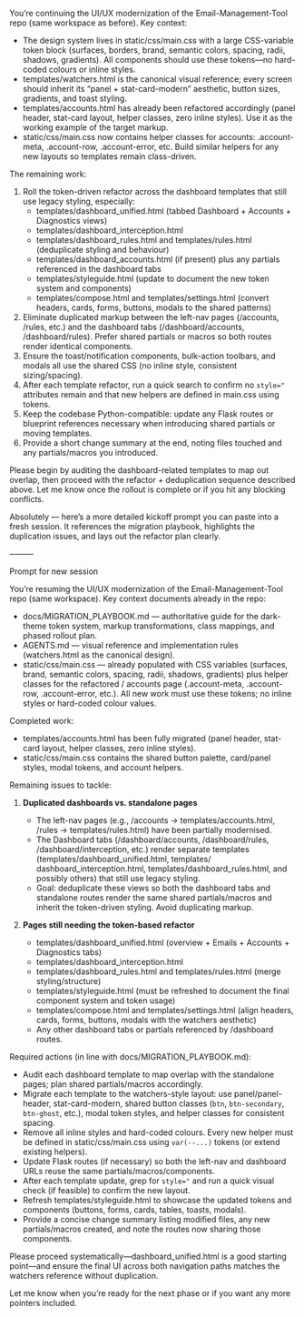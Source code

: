 You’re continuing the UI/UX modernization of the Email-Management-Tool repo (same workspace as before). Key context:

  - The design system lives in static/css/main.css with a large CSS-variable token block (surfaces, borders, brand, semantic colors, spacing, radii, shadows, gradients). All
  components should use these tokens—no hard-coded colours or inline styles.
  - templates/watchers.html is the canonical visual reference; every screen should inherit its “panel + stat-card-modern” aesthetic, button sizes, gradients, and toast
  styling.
  - templates/accounts.html has already been refactored accordingly (panel header, stat-card layout, helper classes, zero inline styles). Use it as the working example of the
  target markup.
  - static/css/main.css now contains helper classes for accounts: .account-meta, .account-row, .account-error, etc. Build similar helpers for any new layouts so templates
  remain class-driven.

  The remaining work:
  1. Roll the token-driven refactor across the dashboard templates that still use legacy styling, especially:
     - templates/dashboard_unified.html (tabbed Dashboard + Accounts + Diagnostics views)
     - templates/dashboard_interception.html
     - templates/dashboard_rules.html and templates/rules.html (deduplicate styling and behaviour)
     - templates/dashboard_accounts.html (if present) plus any partials referenced in the dashboard tabs
     - templates/styleguide.html (update to document the new token system and components)
     - templates/compose.html and templates/settings.html (convert headers, cards, forms, buttons, modals to the shared patterns)
  2. Eliminate duplicated markup between the left-nav pages (/accounts, /rules, etc.) and the dashboard tabs (/dashboard/accounts, /dashboard/rules). Prefer shared partials or
  macros so both routes render identical components.
  3. Ensure the toast/notification components, bulk-action toolbars, and modals all use the shared CSS (no inline style, consistent sizing/spacing).
  4. After each template refactor, run a quick search to confirm no `style="` attributes remain and that new helpers are defined in main.css using tokens.
  5. Keep the codebase Python-compatible: update any Flask routes or blueprint references necessary when introducing shared partials or moving templates.
  6. Provide a short change summary at the end, noting files touched and any partials/macros you introduced.

  Please begin by auditing the dashboard-related templates to map out overlap, then proceed with the refactor + deduplication sequence described above. Let me know once the
  rollout is complete or if you hit any blocking conflicts.

Absolutely — here’s a more detailed kickoff prompt you can paste into a fresh session. It references the migration playbook, highlights the duplication issues, and lays out
  the refactor plan clearly.

  ———

  Prompt for new session

  You’re resuming the UI/UX modernization of the Email-Management-Tool repo (same workspace). Key context documents already in the repo:

  - docs/MIGRATION_PLAYBOOK.md — authoritative guide for the dark-theme token system, markup transformations, class mappings, and phased rollout plan.
  - AGENTS.md — visual reference and implementation rules (watchers.html as the canonical design).
  - static/css/main.css — already populated with CSS variables (surfaces, brand, semantic colors, spacing, radii, shadows, gradients) plus helper classes for the refactored /
  accounts page (.account-meta, .account-row, .account-error, etc.). All new work must use these tokens; no inline styles or hard-coded colour values.

  Completed work:
  - templates/accounts.html has been fully migrated (panel header, stat-card layout, helper classes, zero inline styles).
  - static/css/main.css contains the shared button palette, card/panel styles, modal tokens, and account helpers.

  Remaining issues to tackle:

  1. **Duplicated dashboards vs. standalone pages**
     - The left-nav pages (e.g., /accounts → templates/accounts.html, /rules → templates/rules.html) have been partially modernised.
     - The Dashboard tabs (/dashboard/accounts, /dashboard/rules, /dashboard/interception, etc.) render separate templates (templates/dashboard_unified.html, templates/
  dashboard_interception.html, templates/dashboard_rules.html, and possibly others) that still use legacy styling.
     - Goal: deduplicate these views so both the dashboard tabs and standalone routes render the same shared partials/macros and inherit the token-driven styling. Avoid
  duplicating markup.

  2. **Pages still needing the token-based refactor**
     - templates/dashboard_unified.html (overview + Emails + Accounts + Diagnostics tabs)
     - templates/dashboard_interception.html
     - templates/dashboard_rules.html and templates/rules.html (merge styling/structure)
     - templates/styleguide.html (must be refreshed to document the final component system and token usage)
     - templates/compose.html and templates/settings.html (align headers, cards, forms, buttons, modals with the watchers aesthetic)
     - Any other dashboard tabs or partials referenced by /dashboard routes.

  Required actions (in line with docs/MIGRATION_PLAYBOOK.md):
  - Audit each dashboard template to map overlap with the standalone pages; plan shared partials/macros accordingly.
  - Migrate each template to the watchers-style layout: use panel/panel-header, stat-card-modern, shared button classes (`btn`, `btn-secondary`, `btn-ghost`, etc.), modal
  token styles, and helper classes for consistent spacing.
  - Remove all inline styles and hard-coded colours. Every new helper must be defined in static/css/main.css using `var(--...)` tokens (or extend existing helpers).
  - Update Flask routes (if necessary) so both the left-nav and dashboard URLs reuse the same partials/macros/components.
  - After each template update, grep for `style="` and run a quick visual check (if feasible) to confirm the new layout.
  - Refresh templates/styleguide.html to showcase the updated tokens and components (buttons, forms, cards, tables, toasts, modals).
  - Provide a concise change summary listing modified files, any new partials/macros created, and note the routes now sharing those components.

  Please proceed systematically—dashboard_unified.html is a good starting point—and ensure the final UI across both navigation paths matches the watchers reference without
  duplication.

  Let me know when you’re ready for the next phase or if you want any more pointers included.





  

